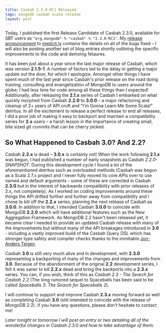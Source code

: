 ```yaml
---
title: Casbah 2.3.0-RC1 Released
tags: mongodb casbah scala release
layout: post
---
```

Today, I published the first Release Candidate of Casbah 2.3.0, available for SBT users as  `"org.mongodb" % "casbah" % "2.3.0-RC1"`. My [release announcement](http://notes.implicit.ly/post/24009446396/casbah-2-3-0rc1) to [implicit.ly](http://implicit.ly) contains the details on all of the bugs fixed – I will also be posting another set of blog entries shortly outlining the specific improvements to the code and demoing fetaures.

It has been just about a year since the last major release of Casbah, which was version **2.1.5-1**.  A number of factors led to the delay in getting a major update out the door, for which I apologize.  Amongst other things I have spent much of the last year since Casbah's prior release on the road doing training, consulting and evangelization of MongoDB to users around the globe; I had less time for code among all these things than I expected!  Additionally, after releasing the **2.1.x** series of Casbah I embarked on what quickly morphed from Casbah **2.2.0** to **3.0.0** – a major refactoring and cleanup of 2+ years of API cruft and "I'm Gonna Learn Me Some Scala!" detritus.  In all the excitement to release a perfect release to end all releases, I did a poor job of making it easy to backport and maintain a compatibility series for **2.x** users – a harsh lesson in the importance of creating small, bite sized git commits that can be cherry picked.

## So What Happened to Casbah 3.0? And 2.2?

Casbah **2.2.x** is dead – **3.0.x** is certainly not!  When the work following **2.1.x** was begun, I had published a number of early snapshots as Casbah *2.2.0-SNAPSHOT*.  During this development cycle I found a lot of the aforementioned detritus such as overloaded methods (Casbah was begun as a Scala 2.7.x project and I never fully moved its core APIs over to use named and default arguments - some of these are corrected in Casbah **2.3.0** but in the interest of backwards compatibility with prior releases of 2.x, not completely). As I worked on coding improvements around these things the API drifted further and further away from compatibility and I chose to kill off the **2.2.x** series, planning the next release of Casbah as **3.0.0**.  In addition to that, I intended Casbah **3.0.0** to coincide with MongoDB **2.2.0** which will have additional features such as the New Aggregation Framework.  As MongoDB 2.2 hasn't been released yet, it became clear I needed to provide an updated Casbah release with many of the improvements but without many of the API breakages introduced in **3.0** - including a vastly improved build of the Casbah Query DSL which has stronger type safety and compiler checks thanks to the inimitable [Jon-Anders Teigen](http://twitter.com/jteigen). 

Casbah **3.0** is still very much alive and in development, with **2.3.0** representing a backporting of many of the changes and improvements from **3.0**.  Because of the abandonment of the original **2.2** development series, I felt it was saner to kill **2.2.x** dead and bring the backports into a **2.3.x** series. You can, if you wish, think of this as *Casbah 2.3 - The Search for Casbah 2.2* (The long rumored sequel to Spaceballs has been said to be called *Spaceballs 3: The Search for Spaceballs 2*).  

I will continue to support and improve Casbah **2.3.x** moving forward as well as completing Casbah **3.0** (still intended to coincide with the release of MongoDB 2.2). If you have any questions, please don't hesitate to contact me!

*Later tonight or tomorrow I will post an entry or two detailing all of the wonderful changes in Casbah 2.3.0 and how to take advantage of them.*
